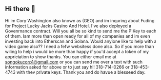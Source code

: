 ## Hi there 👋
Hi im Cory Washington also known as (GEO) and im inquring about Fuding for Project Lucky Jacks Casino And Hotel. I've also deployed a Govenrnance contract. Will you all be so kind to send me the P'Key to each of them. Iam more than open ready for all of my companies and im even investing back into Etherscan and Solana. 
Would anyione like to help with a video game also?? I need a fefw websitess done also. So if you more than wiling to help i would be more than happy if you'd accept a token of my appriciation to show thanks. You can either email me at songokucorp1@gmail.com or you can send me over a text with such information asked for above or to just say hi! 318-714-0266 or 318-453-4743 with thev private keys. Thank you and do havue a blesseed day.
<!--
**TwinkedMe318/TwinkedMe318** is a ✨ _special_ ✨ repository because its `README.md` (this file) appears on your GitHub profile.

Here are some ideas to get you started:

- 🔭 I’m currently working on ...
- 🌱 I’m currently learning ...
- 👯 I’m looking to collaborate on ...
- 🤔 I’m looking for help with ...
- 💬 Ask me about ...
- 📫 How to reach me: ...
- 😄 Pronouns: ...
- ⚡ Fun fact: ...
-->
